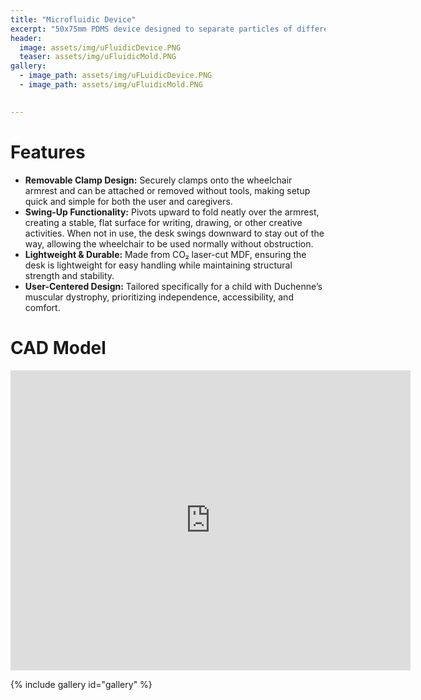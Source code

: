 ```yaml
---
title: "Microfluidic Device"
excerpt: "50x75mm PDMS device designed to separate particles of different sizes."
header:
  image: assets/img/uFluidicDevice.PNG
  teaser: assets/img/uFluidicMold.PNG
gallery:
  - image_path: assets/img/uFLuidicDevice.PNG
  - image_path: assets/img/uFluidicMold.PNG

   
---
```


# Features

*  **Removable Clamp Design:** Securely clamps onto the wheelchair armrest and can be attached or removed without tools, making setup quick and simple for both the user and caregivers.
* **Swing-Up Functionality:** Pivots upward to fold neatly over the armrest, creating a stable, flat surface for writing, drawing, or other creative activities. When not in use, the desk swings downward to stay out of the way, allowing the wheelchair to be used normally without obstruction.
* **Lightweight & Durable:** Made from CO₂ laser-cut MDF, ensuring the desk is lightweight for easy handling while maintaining structural strength and stability.
* **User-Centered Design:** Tailored specifically for a child with Duchenne’s muscular dystrophy, prioritizing independence, accessibility, and comfort.  

# CAD Model
<iframe src="https://vanderbilt643.autodesk360.com/shares/public/SH90d2dQT28d5b602811f2a72c55785eb70f?mode=embed" width="640" height="480" allowfullscreen="true" webkitallowfullscreen="true" mozallowfullscreen="true"  frameborder="0"></iframe>

{% include gallery id="gallery" %}
